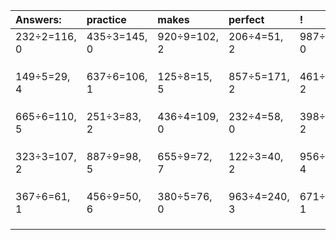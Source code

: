 | Answers: | practice | makes | perfect | ! |
| :--- | :--- | :--- | :--- | :--- |
| 232÷2=116, 0 | 435÷3=145, 0 | 920÷9=102, 2 | 206÷4=51, 2 | 987÷7=141, 0 | 
|   |   |   |   |   | 
|   |   |   |   |   | 
|   |   |   |   |   | 
| 149÷5=29, 4 | 637÷6=106, 1 | 125÷8=15, 5 | 857÷5=171, 2 | 461÷9=51, 2 | 
|   |   |   |   |   | 
|   |   |   |   |   | 
|   |   |   |   |   | 
| 665÷6=110, 5 | 251÷3=83, 2 | 436÷4=109, 0 | 232÷4=58, 0 | 398÷6=66, 2 | 
|   |   |   |   |   | 
|   |   |   |   |   | 
|   |   |   |   |   | 
| 323÷3=107, 2 | 887÷9=98, 5 | 655÷9=72, 7 | 122÷3=40, 2 | 956÷8=119, 4 | 
|   |   |   |   |   | 
|   |   |   |   |   | 
|   |   |   |   |   | 
| 367÷6=61, 1 | 456÷9=50, 6 | 380÷5=76, 0 | 963÷4=240, 3 | 671÷5=134, 1 | 
|   |   |   |   |   | 
|   |   |   |   |   | 
|   |   |   |   |   | 
